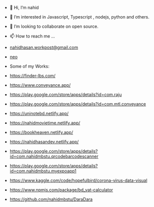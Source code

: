 - 👋 Hi, I’m nahid
- 👀 I’m interested in Javascript, Typescript , nodejs, python and others. 

- 💞️ I’m looking to collaborate on open source. 
- 📫 How to reach me ...
- nahidhasan.workpost@gmail.com
- [neo](https://neohasan.carrd.co/)

- Some of my Works:

- https://finder-lbs.com/
- https://www.conveyance.app/
- https://play.google.com/store/apps/details?id=com.raju
- https://play.google.com/store/apps/details?id=com.mtl.conveyance


- https://uninotebd.netlify.app/
- https://nahidmovietime.netlify.app/
- https://bookheaven.netlify.app/
- https://nahidhasandev.netlify.app/

- https://play.google.com/store/apps/details?id=com.nahidmbstu.qrcodebarcodescanner
- https://play.google.com/store/apps/details?id=com.nahidmbstu.myexpoapp1

- https://www.kaggle.com/code/hopefulbird/corona-virus-data-visual
- https://www.npmjs.com/package/bd_vat-calculator
- https://github.com/nahidmbstu/DaraDara 
